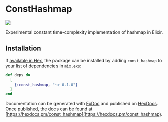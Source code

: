 # ConstHashmap

![](https://i.imgur.com/ONIoa9s.jpg)

Experimental constant time-complexity implementation of hashmap in Elixir.

## Installation

If [available in Hex](https://hex.pm/docs/publish), the package can be installed
by adding `const_hashmap` to your list of dependencies in `mix.exs`:

```elixir
def deps do
  [
    {:const_hashmap, "~> 0.1.0"}
  ]
end
```

Documentation can be generated with [ExDoc](https://github.com/elixir-lang/ex_doc)
and published on [HexDocs](https://hexdocs.pm). Once published, the docs can
be found at [https://hexdocs.pm/const_hashmap](https://hexdocs.pm/const_hashmap).

